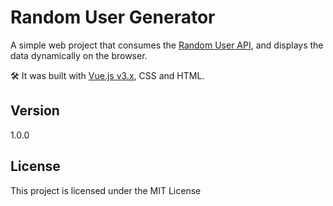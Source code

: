 # Random User Generator

A simple web project that consumes the [Random User API](https://randomuser.me/), and displays the data dynamically on the browser.

🛠 It was built with [Vue.js v3.x](https://v3.vuejs.org), CSS and HTML.

## Version

1.0.0

## License

This project is licensed under the MIT License
